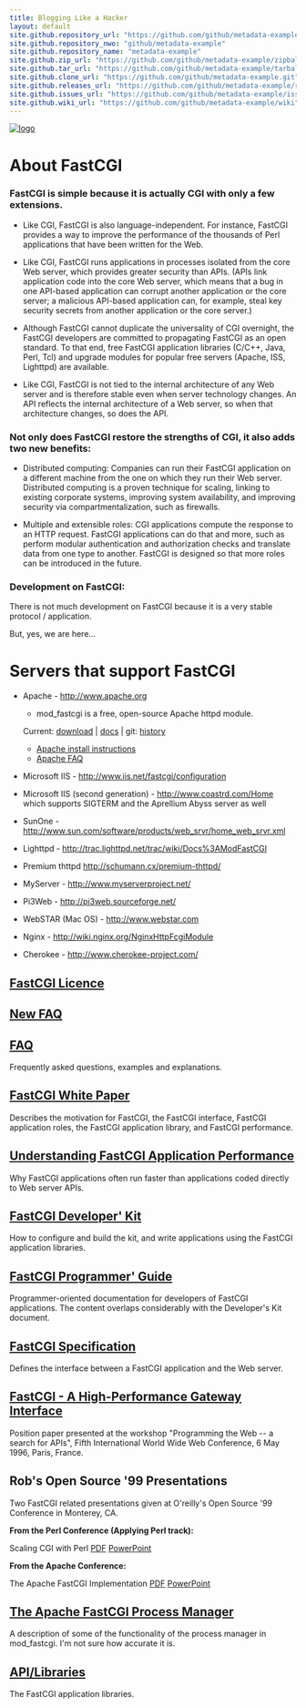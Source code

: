 ```yaml
---
title: Blogging Like a Hacker
layout: default
site.github.repository_url: "https://github.com/github/metadata-example"
site.github.repository_nwo: "github/metadata-example"
site.github.repository_name: "metadata-example"
site.github.zip_url: "https://github.com/github/metadata-example/zipball/gh-pages"
site.github.tar_url: "https://github.com/github/metadata-example/tarball/gh-pages"
site.github.clone_url: "https://github.com/github/metadata-example.git"
site.github.releases_url: "https://github.com/github/metadata-example/releases"
site.github.issues_url: "https://github.com/github/metadata-example/issues"
site.github.wiki_url: "https://github.com/github/metadata-example/wiki"
---
```


[![logo](https://github.com/FastCGI-Archives/FastCGI.com/raw/master/docs/litespeed-screenshot.jpg)](https://github.com/FastCGI-Archives)

# About FastCGI

### FastCGI is simple because it is actually CGI with only a few extensions.

* Like CGI, FastCGI is also language-independent. For instance, FastCGI provides a way to improve the performance of the thousands of Perl applications that have been written for the Web.

* Like CGI, FastCGI runs applications in processes isolated from the core Web server, which provides greater security than APIs. (APIs link application code into the core Web server, which means that a bug in one API-based application can corrupt another application or the core server; a malicious API-based application can, for example, steal key security secrets from another application or the core server.)

* Although FastCGI cannot duplicate the universality of CGI overnight, the FastCGI developers are committed to propagating FastCGI as an open standard. To that end, free FastCGI application libraries (C/C++, Java, Perl, Tcl) and upgrade modules for popular free servers (Apache, ISS, Lighttpd) are available.

* Like CGI, FastCGI is not tied to the internal architecture of any Web server and is therefore stable even when server technology changes. An API reflects the internal architecture of a Web server, so when that architecture changes, so does the API.

### Not only does FastCGI restore the strengths of CGI, it also adds two new benefits:

* Distributed computing: Companies can run their FastCGI application on a different machine from the one on which they run their Web server. Distributed computing is a proven technique for scaling, linking to existing corporate systems, improving system availability, and improving security via compartmentalization, such as firewalls.

* Multiple and extensible roles: CGI applications compute the response to an HTTP request. FastCGI applications can do that and more, such as perform modular authentication and authorization checks and translate data from one type to another. FastCGI is designed so that more roles can be introduced in the future.

### Development on FastCGI:

There is not much development on FastCGI because it is a very stable protocol / application.

But, yes, we are here...

# Servers that support FastCGI
* Apache - http://www.apache.org

  * mod_fastcgi is a free, open-source Apache httpd module. 
  
  Current: [download](https://github.com/FastCGI-Archives/mod_fastcgi/archive/master.zip) | [docs](https://htmlpreview.github.io/?https://github.com/FastCGI-Backups/mod_fastcgi/blob/master/docs/mod_fastcgi.html) | git: [history](https://github.com/FastCGI-Archives/mod_fastcgi)

  * [Apache install instructions](https://htmlpreview.github.io/?https://raw.githubusercontent.com/FastCGI-Archives/FastCGI.com/master/docs/Apache%20Install%20_%20FastCGI%20-.html)
  * [Apache FAQ](https://htmlpreview.github.io/?https://raw.githubusercontent.com/FastCGI-Archives/FastCGI.com/master/docs/Apache%20FAQ%20_%20FastCGI%20-.html)

* Microsoft IIS - http://www.iis.net/fastcgi/configuration
* Microsoft IIS (second generation) - http://www.coastrd.com/Home which supports SIGTERM and the Aprellium Abyss server as well
* SunOne - http://www.sun.com/software/products/web_srvr/home_web_srvr.xml
* Lighttpd - http://trac.lighttpd.net/trac/wiki/Docs%3AModFastCGI
* Premium thttpd http://schumann.cx/premium-thttpd/
* MyServer - http://www.myserverproject.net/
* Pi3Web - http://pi3web.sourceforge.net/
* WebSTAR (Mac OS) - http://www.webstar.com
* Nginx - http://wiki.nginx.org/NginxHttpFcgiModule
* Cherokee - http://www.cherokee-project.com/

## [FastCGI Licence](https://htmlpreview.github.io/?https://github.com/FastCGI-Archives/FastCGI.com/blob/master/docs/Licence%20_%20FastCGI%20-.html)

## [New FAQ](https://htmlpreview.github.io/?https://github.com/FastCGI-Archives/FastCGI.com/blob/master/docs/FAQ%20(Newer)%20_%20FastCGI%20-.html)

## [FAQ](https://htmlpreview.github.io/?https://github.com/FastCGI-Archives/FastCGI.com/blob/master/docs/FastCGI%20FAQ.html)
Frequently asked questions, examples and explanations.

## [FastCGI White Paper](https://htmlpreview.github.io/?https://github.com/FastCGI-Archives/FastCGI.com/blob/master/docs/FastCGI_%20A%20High-Performance%20Web%20Server%20Interface%20_%20FastCGI%20-.html)
Describes the motivation for FastCGI, the FastCGI interface, FastCGI application roles, the FastCGI application library, and FastCGI performance.

## [Understanding FastCGI Application Performance](https://htmlpreview.github.io/?https://github.com/FastCGI-Archives/FastCGI.com/blob/master/docs/Understanding%20FastCGI%20Application%20Performance%20_%20FastCGI%20-.html)
Why FastCGI applications often run faster than applications coded directly to Web server APIs.

## [FastCGI Developer' Kit](https://htmlpreview.github.io/?https://github.com/FastCGI-Archives/FastCGI.com/blob/master/docs/FastCGI%20Developer's%20Kit%20_%20FastCGI%20-.html)
How to configure and build the kit, and write applications using the FastCGI application libraries.

## [FastCGI Programmer' Guide](https://htmlpreview.github.io/?https://github.com/FastCGI-Archives/fcgi2/blob/master/doc/fastcgi-prog-guide/cover.htm)
Programmer-oriented documentation for developers of FastCGI applications. The content overlaps considerably with the Developer's Kit document.

## [FastCGI Specification](https://htmlpreview.github.io/?https://github.com/FastCGI-Archives/FastCGI.com/blob/master/docs/FastCGI%20Specification.html)
Defines the interface between a FastCGI application and the Web server.

## [FastCGI - A High-Performance Gateway Interface](https://htmlpreview.github.io/?https://github.com/FastCGI-Archives/FastCGI.com/blob/master/docs/FastCGI_%20A%20High-Performance%20Web%20Server%20Interface%20_%20FastCGI%20-.html)
Position paper presented at the workshop "Programming the Web -- a search for APIs", Fifth International World Wide Web Conference, 6 May 1996, Paris, France.

## Rob's Open Source '99 Presentations
Two FastCGI related presentations given at O'reilly's Open Source '99 Conference in Monterey, CA.

**From the Perl Conference (Applying Perl track):**

Scaling CGI with Perl   [PDF](https://github.com/FastCGI-Archives/FastCGI.com/raw/master/docs/FastCGI-Perl.pdf)   [PowerPoint](https://github.com/FastCGI-Archives/FastCGI.com/raw/master/docs/FastCGI-Perl.ppt)

**From the Apache Conference:**

The Apache FastCGI Implementation   [PDF](https://github.com/FastCGI-Archives/FastCGI.com/raw/master/docs/FastCGI.pdf)   [PowerPoint](https://github.com/FastCGI-Archives/FastCGI.com/raw/master/docs/FastCGI.ppt)

## [The Apache FastCGI Process Manager](https://htmlpreview.github.io/?https://github.com/FastCGI-Archives/FastCGI.com/blob/master/docs/The%20Apache%20FastCGI%20Process%20Manager%20_%20FastCGI%20-.html)
A description of some of the functionality of the process manager in mod_fastcgi. I'm not sure how accurate it is.

## [API/Libraries](https://htmlpreview.github.io/?https://github.com/FastCGI-Archives/FastCGI.com/blob/master/docs/Application%20Libraries%20_%20Development%20Kits%20_%20FastCGI%20-.html)
The FastCGI application libraries.
